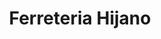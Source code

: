 ---
title: "Ferreteria Hijano"
url: /lhospitalet-de-llobregat/ferreteria-hijano/
shop: Eisenwaren
---
